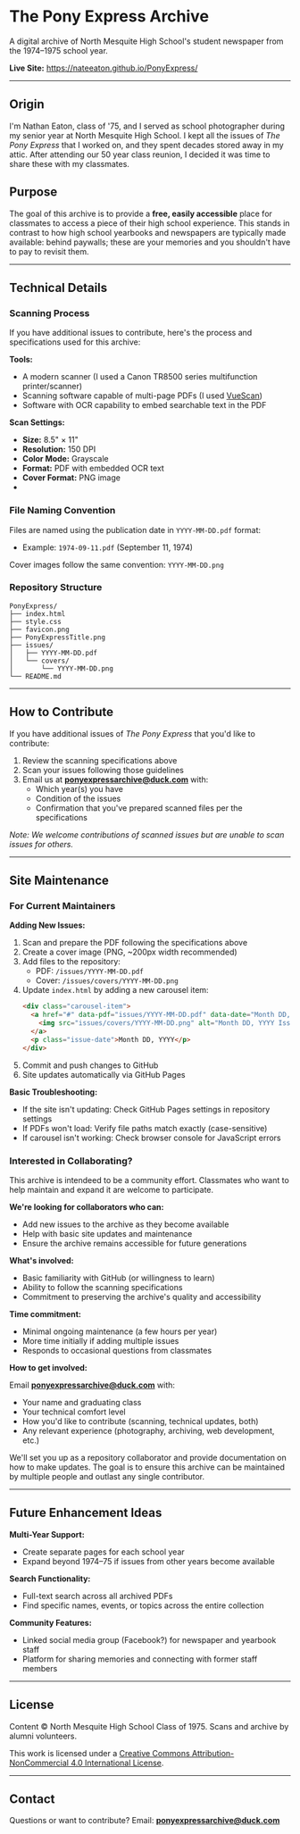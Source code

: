 # The Pony Express Archive

A digital archive of North Mesquite High School's student newspaper from the 1974–1975 school year.

**Live Site:** https://nateeaton.github.io/PonyExpress/

---

## Origin

I'm Nathan Eaton, class of '75, and I served as school photographer during my senior year at North Mesquite High School. I kept all the issues of *The Pony Express* that I worked on, and they spent decades stored away in my attic. After attending our 50 year class reunion, I decided it was time to share these with my classmates.

## Purpose

The goal of this archive is to provide a **free, easily accessible** place for classmates to access a piece of their high school experience. This stands in contrast to how high school yearbooks and newspapers are typically made available: behind paywalls; these are your memories and you shouldn't have to pay to revisit them.

---

## Technical Details

### Scanning Process

If you have additional issues to contribute, here's the process and specifications used for this archive:

**Tools:**
- A modern scanner (I used a Canon TR8500 series multifunction printer/scanner)
- Scanning software capable of multi-page PDFs (I used [VueScan](https://www.hamrick.com/))
- Software with OCR capability to embed searchable text in the PDF

**Scan Settings:**
- **Size:** 8.5" × 11"
- **Resolution:** 150 DPI
- **Color Mode:** Grayscale
- **Format:** PDF with embedded OCR text
- **Cover Format:** PNG image
- 
### File Naming Convention

Files are named using the publication date in `YYYY-MM-DD.pdf` format:
- Example: `1974-09-11.pdf` (September 11, 1974)

Cover images follow the same convention: `YYYY-MM-DD.png`

### Repository Structure

```
PonyExpress/
├── index.html
├── style.css
├── favicon.png
├── PonyExpressTitle.png
├── issues/
│   ├── YYYY-MM-DD.pdf
│   └── covers/
│       └── YYYY-MM-DD.png
└── README.md
```

---

## How to Contribute

If you have additional issues of *The Pony Express* that you'd like to contribute:

1. Review the scanning specifications above
2. Scan your issues following those guidelines
3. Email us at **ponyexpressarchive@duck.com** with:
   - Which year(s) you have
   - Condition of the issues
   - Confirmation that you've prepared scanned files per the specifications

*Note: We welcome contributions of scanned issues but are unable to scan issues for others.*

---

## Site Maintenance

### For Current Maintainers

**Adding New Issues:**

1. Scan and prepare the PDF following the specifications above
2. Create a cover image (PNG, ~200px width recommended)
3. Add files to the repository:
   - PDF: `/issues/YYYY-MM-DD.pdf`
   - Cover: `/issues/covers/YYYY-MM-DD.png`
4. Update `index.html` by adding a new carousel item:
   ```html
   <div class="carousel-item">
     <a href="#" data-pdf="issues/YYYY-MM-DD.pdf" data-date="Month DD, YYYY" class="pdf-link">
       <img src="issues/covers/YYYY-MM-DD.png" alt="Month DD, YYYY Issue" />
     </a>
     <p class="issue-date">Month DD, YYYY</p>
   </div>
   ```
5. Commit and push changes to GitHub
6. Site updates automatically via GitHub Pages

**Basic Troubleshooting:**

- If the site isn't updating: Check GitHub Pages settings in repository settings
- If PDFs won't load: Verify file paths match exactly (case-sensitive)
- If carousel isn't working: Check browser console for JavaScript errors

### Interested in Collaborating?

This archive is intendeed to be a community effort. Classmates who want to help maintain and expand it are welcome to participate.

**We're looking for collaborators who can:**
- Add new issues to the archive as they become available
- Help with basic site updates and maintenance
- Ensure the archive remains accessible for future generations

**What's involved:**
- Basic familiarity with GitHub (or willingness to learn)
- Ability to follow the scanning specifications
- Commitment to preserving the archive's quality and accessibility

**Time commitment:**
- Minimal ongoing maintenance (a few hours per year)
- More time initially if adding multiple issues
- Responds to occasional questions from classmates

**How to get involved:**

Email **ponyexpressarchive@duck.com** with:
- Your name and graduating class
- Your technical comfort level
- How you'd like to contribute (scanning, technical updates, both)
- Any relevant experience (photography, archiving, web development, etc.)

We'll set you up as a repository collaborator and provide documentation on how to make updates. The goal is to ensure this archive can be maintained by multiple people and outlast any single contributor.

---

## Future Enhancement Ideas

**Multi-Year Support:**
- Create separate pages for each school year
- Expand beyond 1974–75 if issues from other years become available

**Search Functionality:**
- Full-text search across all archived PDFs
- Find specific names, events, or topics across the entire collection

**Community Features:**
- Linked social media group (Facebook?) for newspaper and yearbook staff
- Platform for sharing memories and connecting with former staff members

---

## License

Content © North Mesquite High School Class of 1975. Scans and archive by alumni volunteers.

This work is licensed under a [Creative Commons Attribution-NonCommercial 4.0 International License](https://creativecommons.org/licenses/by-nc/4.0/).

---

## Contact

Questions or want to contribute? Email: **ponyexpressarchive@duck.com**
